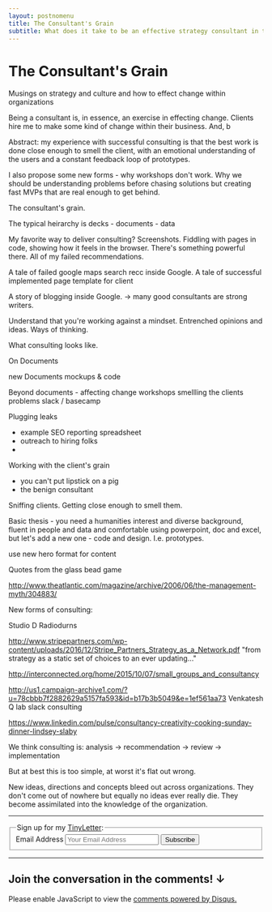 ```yaml
---
layout: postnomenu
title: The Consultant's Grain
subtitle: What does it take to be an effective strategy consultant in the digital world?
---
```


<div class="">
<div class=""><h1>The Consultant's Grain</h1></div>
<div class="">Musings on strategy and culture and how to effect change within organizations</div>
</div>

<div class="mw8 center lh-copy f4 postcontainer ph3 ph0-l">
<div class="pv4 w-two-thirds-ns">

Being a consultant is, in essence, an exercise in effecting change. Clients hire me to make some kind of change within their business. And, b

Abstract: my experience with successful consulting is that the best work is done close enough to smell the client, with an emotional understanding of the users and a constant feedback loop of prototypes.

I also propose some new forms - why workshops don't work. Why we should be understanding problems before chasing solutions but creating fast MVPs that are real enough to get behind.

The consultant's grain.

The typical heirarchy is decks - documents - data

My favorite way to deliver consulting? Screenshots. Fiddling with pages in code, showing how it feels in the browser. There's something powerful there. All of my failed recommendations.

A tale of failed google maps search recc inside Google.
A tale of successful implemented page template for client

A story of blogging inside Google. -> many good consultants are strong writers.

Understand that you're working against a mindset. Entrenched opinions and ideas. Ways of thinking.

What consulting looks like.

On Documents

new Documents
mockups & code

Beyond documents - affecting change
workshops
smellling the clients problems
slack / basecamp

Plugging leaks
 - example SEO reporting spreadsheet
 - outreach to hiring folks
 - 

Working with the client's grain
- you can't put lipstick on a pig
- the benign consultant

Sniffing clients. Getting close enough to smell them.

Basic thesis - you need a humanities interest and diverse background, fluent in people and data and comfortable using powerpoint, doc and excel, but let's add a new one - code and design. I.e. prototypes.

use new hero format for content

Quotes from the glass bead game

http://www.theatlantic.com/magazine/archive/2006/06/the-management-myth/304883/

New forms of consulting:

Studio D Radiodurns

http://www.stripepartners.com/wp-content/uploads/2016/12/Stripe_Partners_Strategy_as_a_Network.pdf
"from strategy as a static set of choices to an ever updating..."

http://interconnected.org/home/2015/10/07/small_groups_and_consultancy

http://us1.campaign-archive1.com/?u=78cbbb7f2882629a5157fa593&id=b17b3b5049&e=1ef561aa73
Venkatesh Q lab slack consulting

https://www.linkedin.com/pulse/consultancy-creativity-cooking-sunday-dinner-lindsey-slaby

We think consulting is:
analysis -> recommendation -> review -> implementation

But at best this is too simple, at worst it's flat out wrong.

New ideas, directions and concepts bleed out across organizations. They don't come out of nowhere but equally no ideas ever really die. They become assimilated into the knowledge of the organization.

<hr class="w3 mv5">

<div class="">
  <form class="tcgrey center pa4 br2-ns ba b--light-green" action="https://tinyletter.com/tomcritchlow" method="post" target="popupwindow" onsubmit="window.open('https://tinyletter.com/tomcritchlow', 'popupwindow', 'scrollbars=yes,width=800,height=600');return true">
    <fieldset class="cf bn ma0 pa0">
      <legend class="pa0 f5 f4-ns mb3 black-80">Sign up for my <a href="http://tinyletter.com/tomcritchlow">TinyLetter</a>:</legend>
      <div class="cf">
        <label class="clip" for="tlemail">Email Address</label>
        <input for="tlemail" id="tlemail" class="tinyletterinput f6 f5-l input-reset bn fl black-80 bg-white pa3 lh-solid w-100 w-75-m w-80-l br2-ns br--left-ns" placeholder="Your Email Address" type="text" name="email" value="">
        <input type="hidden" value="1" name="embed"/>
        <input class="f6 f5-l button-reset fl pv3 tc bn bg-animate bg-light-green hover-bg-green white pointer w-100 w-25-m w-20-l br2-ns br--right-ns" type="submit" value="Subscribe">
      </div>
    </fieldset>
  </form>
</div>   

  <hr class="w3 mv5">

  <h2>Join the conversation in the comments! &#8595;</h2>

  <div id="disqus_thread"></div>
<script>

var disqus_config = function () {
    this.page.url = "http://tomcritchlow.com"+"{{page.url}}"; 
    this.page.identifier = "{{page.id}}"; 
};

(function() { // DON'T EDIT BELOW THIS LINE
    var d = document, s = d.createElement('script');
    s.src = '//tomcritchlow.disqus.com/embed.js';
    s.setAttribute('data-timestamp', +new Date());
    (d.head || d.body).appendChild(s);
})();
</script>
<noscript>Please enable JavaScript to view the <a href="https://disqus.com/?ref_noscript">comments powered by Disqus.</a></noscript>
                                    

